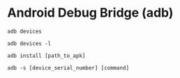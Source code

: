 # Android Debug Bridge (adb)



```text
adb devices

adb devices -l

adb install [path_to_apk]

adb -s [device_serial_number] [command]
```


